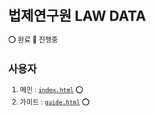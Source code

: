 # 법제연구원 LAW DATA
⭕ 완료 🔺 진행중
## 사용자
1. 메인 : [`index.html`](./html/index.html) ⭕
2. 가이드 : [`guide.html`](./html/index.html?y=2021&v=GUIDE&p=1) ⭕
